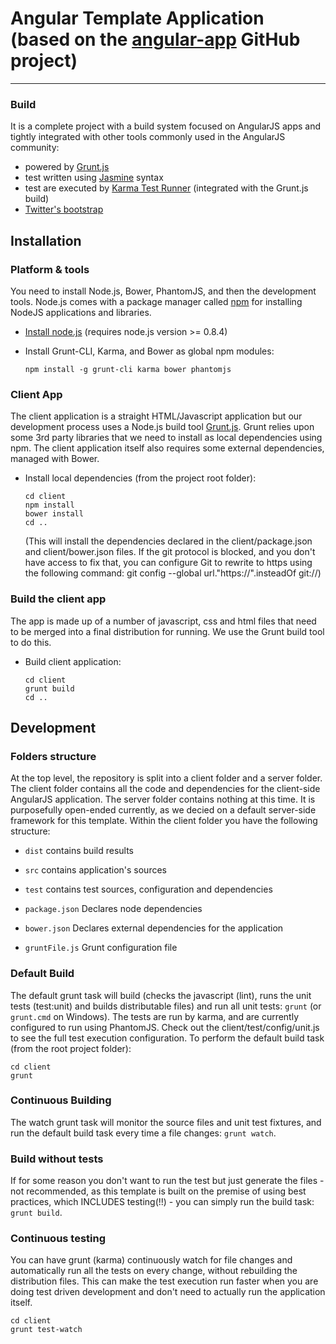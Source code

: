 # Angular Template Application (based on the [angular-app](https://github.com/angular-app/angular-app) GitHub project)

***

### Build

It is a complete project with a build system focused on AngularJS apps and tightly integrated with other tools commonly used in the AngularJS community:

* powered by [Grunt.js](http://gruntjs.com/)
* test written using [Jasmine](http://pivotal.github.com/jasmine/) syntax
* test are executed by [Karma Test Runner](http://karma-runner.github.io/0.8/index.html) (integrated with the Grunt.js build)
* [Twitter's bootstrap](http://getbootstrap.com/)

## Installation

### Platform & tools

You need to install Node.js, Bower, PhantomJS, and then the development tools. Node.js comes with a package manager called [npm](http://npmjs.org) for installing NodeJS applications and libraries.

* [Install node.js](http://nodejs.org/download/) (requires node.js version >= 0.8.4)

* Install Grunt-CLI, Karma, and Bower as global npm modules:

    ```
    npm install -g grunt-cli karma bower phantomjs
    ```


### Client App

The client application is a straight HTML/Javascript application but our development process uses a Node.js build tool
[Grunt.js](gruntjs.com). Grunt relies upon some 3rd party libraries that we need to install as local dependencies using npm. The client application itself also requires some external dependencies, managed with Bower.

* Install local dependencies (from the project root folder):

    ```
    cd client
    npm install
    bower install
    cd ..
    ```

    (This will install the dependencies declared in the client/package.json and client/bower.json files. If the git protocol is blocked, and you don't have access to fix that, you can configure Git to rewrite to https using the following command: git config --global url."https://".insteadOf git://)

### Build the client app

The app is made up of a number of javascript, css and html files that need to be merged into a final distribution for running.  We use the Grunt build tool to do this.

* Build client application:

    ```
    cd client
    grunt build
    cd ..
    ```

## Development

### Folders structure
At the top level, the repository is split into a client folder and a server folder.  The client folder contains all the code and dependencies for the client-side AngularJS application.  The server folder contains nothing at this time. It is purposefully open-ended currently, as we decied on a default server-side framework for this template. Within the client folder you have the following structure:

* `dist` contains build results

* `src` contains application's sources

* `test` contains test sources, configuration and dependencies

* `package.json` Declares node dependencies

* `bower.json` Declares external dependencies for the application

* `gruntFile.js` Grunt configuration file

### Default Build
The default grunt task will build (checks the javascript (lint), runs the unit tests (test:unit) and builds distributable files) and run all unit tests: `grunt` (or `grunt.cmd` on Windows).  The tests are run by karma, and are currently configured to run using PhantomJS. Check out the client/test/config/unit.js to see the full test execution configuration. To perform the default build task (from the root project folder):


    cd client
    grunt


### Continuous Building
The watch grunt task will monitor the source files and unit test fixtures, and run the default build task every time a file changes: `grunt watch`.

### Build without tests
If for some reason you don't want to run the test but just generate the files - not recommended, as this template is built on the premise of using best practices, which INCLUDES testing(!!) - you can simply run the build task: `grunt build`.

### Continuous testing
You can have grunt (karma) continuously watch for file changes and automatically run all the tests on every change, without rebuilding the distribution files. This can make the test execution run faster when you are doing test driven development and don't need to actually run the application itself.


    cd client
    grunt test-watch




